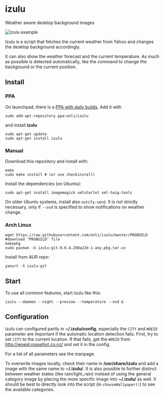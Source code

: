 # izulu
Weather aware desktop background images

![izulu example](https://lh5.googleusercontent.com/-E2Idz1l1NV0/U0rCEzev83I/AAAAAAAAC60/rK9ELFUp7Pg/s800/izulu.jpg)

Izulu is a script that fetches the current weather from Yahoo and changes the desktop background accordingly.

It can also show the weather forecast and the current temperature. As much as possible is detected automatically, like the command to change the background or the current position.

## Install

### PPA

On launchpad, there is a [PPA with daily builds](https://launchpad.net/~onli/+archive/izulu). Add it with
    
    sudo add-apt-repository ppa:onli/izulu
    
and install **izulu**
    
    sudo apt-get update
    sudo apt-get install izulu

### Manual

Download this repository and install with:

    make
    sudo make install # (or use checkinstall)

Install the dependencies (on Ubuntu):

    sudo apt-get install imagemagick xmlstarlet xml-twig-tools 

On older Ubuntu systems, install also `notify-send`. It is not strictly necessary, only if `--osd` is specified to show notifications on weather change.

### Arch Linux

    wget https://raw.githubusercontent.com/onli/izulu/master/PKGBUILD #download "PKGBUILD" file
    makepkg
    sudo pacman -U izulu-git-0.6.4.298a22d-1-any.pkg.tar.xz
    
Install from AUR repo:

    yaourt -S izulu-git

## Start

To use all common features, start izulu like this:

    izulu --daemon --night --preview --temperature --osd &
    
## Configuration

izulu can configured partly in **~/.izulu/config**, especially the `CITY` and `WOEID` parameter are important if the automatic location detection fails.
First, try to set `CITY` to the current location. If that fails, get the `WOEID` from http://woeid.rosselliot.co.nz/ and set it in the config.

For a list of all parameters see the manpage.

To overwrite images locally, check their name in **/usr/share/izulu** and add a image with the same name to **~/.izulu/**. It is also possible to further distinct between weather states
(like rain/light_rain) instead of using the general category image by placing the more specific image into **~/.izulu/** as well. It should be best to directly look into the script (in `chooseWallpaper()`) to see the available categories.

